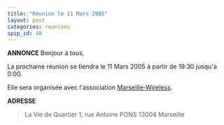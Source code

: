 ```yaml
---
title: "Réunion le 11 Mars 2005"
layout: post
categories: reunions
spip_id: 40
---
```

**ANNONCE**
Bonjour à tous,

La prochaine réunion se tiendra le 11 Mars 2005 à partir de 19:30 jusqu'a 0:00.

Elle sera organisée avec l'association [Marseille-Wireless](http://marseille-wireless.org/).

**ADRESSE**


> La Vie de Quartier
> 1, rue Antoine PONS
> 13004 Marseille
